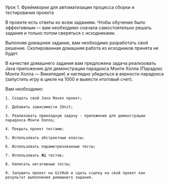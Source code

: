 Урок 1. Фреймворки для автоматизации процесса сборки и тестирования проекта

В проекте есть ответы ко всем заданиям. Чтобы обучение было эффективным — вам необходимо сначала самостоятельно решать задания и только потом сверяться с исходниками.

Выполняя домашнее задание, вам необходимо разработать своё решение. Скопированная домашняя работа из исходников принята не будет.

В качестве домашнего задания вам предложена задача реализовать Java приложение для демонстрации парадокса Монти Холла (Парадокс Монти Холла — Википедия) и наглядно убедиться в верности парадокса (запустить игру в цикле на 1000 и вывести итоговый счет).

Вам необходимо:

    1. Создать свой Java Maven проект;
    
    2. Добавить зависимости JUnit;
    
    3. Реализовать прикладную задачу - приложение для демонстрации парадокса Монти Холла;
    
    4. Покрыть проект тестами;
    
    5. Использовать абстрактные классы;
    
    6. Использовать параметризованные тесты;
    
    7. Использовать ЖЦ тестов;
    
    8. Написать негативные тесты;
    
    9. Запушить проект на GitHub и сдать ссылку на свой проект как результат выполнения домашнего задания.
